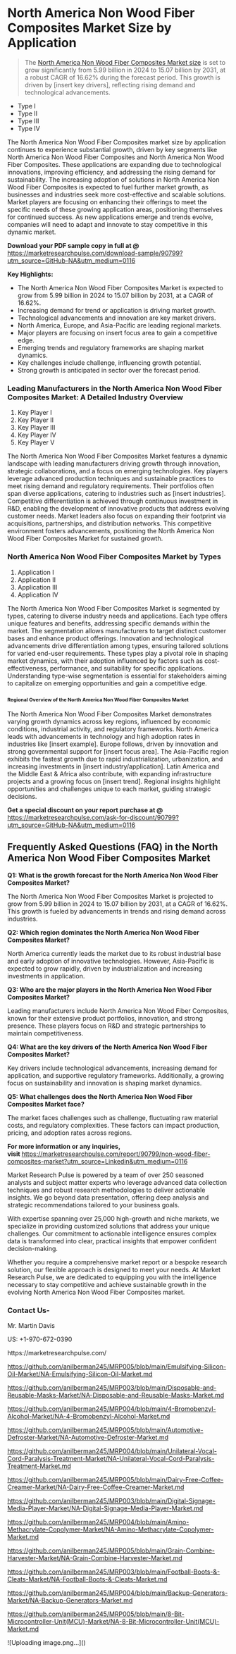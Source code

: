 <h1>North America Non Wood Fiber Composites Market&nbsp;Size by Application</h1><blockquote><p>The <a href="https://marketresearchpulse.com/download-sample/90799?utm_source=GitHub-NA&amp;utm_medium=0116">North America Non Wood Fiber Composites Market size</a> is set to grow significantly from 5.99 billion in 2024 to 15.07 billion by 2031, at a robust CAGR of 16.62% during the forecast period. This growth is driven by [insert key drivers], reflecting rising demand and technological advancements.</p></blockquote><ul><li>Type I<li> Type II<li> Type III<li> Type IV</li></ul><p>The North America Non Wood Fiber Composites market size by application continues to experience substantial growth, driven by key segments like North America Non Wood Fiber Composites and North America Non Wood Fiber Composites. These applications are expanding due to technological innovations, improving efficiency, and addressing the rising demand for sustainability. The increasing adoption of solutions in North America Non Wood Fiber Composites is expected to fuel further market growth, as businesses and industries seek more cost-effective and scalable solutions. Market players are focusing on enhancing their offerings to meet the specific needs of these growing application areas, positioning themselves for continued success. As new applications emerge and trends evolve, companies will need to adapt and innovate to stay competitive in this dynamic market.</p><p><strong>Download your PDF sample copy in full at @ </strong><a href="https://marketresearchpulse.com/download-sample/90799?utm_source=GitHub-NA&amp;utm_medium=0116">https://marketresearchpulse.com/download-sample/90799?utm_source=GitHub-NA&amp;utm_medium=0116</a></p><p><strong>Key Highlights: </strong></p><ul><li>The North America Non Wood Fiber Composites Market is expected to grow from 5.99 billion in 2024 to 15.07 billion by 2031, at a CAGR of 16.62%.</li><li>Increasing demand for trend or application is driving market growth.</li><li>Technological advancements and innovation are key market drivers.</li><li>North America, Europe, and Asia-Pacific are leading regional markets.</li><li>Major players are focusing on insert focus area to gain a competitive edge.</li><li>Emerging trends and regulatory frameworks are shaping market dynamics.</li><li>Key challenges include challenge, influencing growth potential.</li><li>Strong growth is anticipated in sector over the forecast period.</li></ul><h3>Leading Manufacturers in the North America Non Wood Fiber Composites Market: A Detailed Industry Overview</h3><ol><li>Key Player I</li><li>Key Player II</li><li>Key Player III</li><li>Key Player IV</li><li>Key Player V</li></ol><div class="flex max-w-full flex-col flex-grow"><div class="min-h-8 text-message flex w-full flex-col items-end gap-2 whitespace-normal break-words [.text-message+&amp;]:mt-5" dir="auto" data-message-author-role="assistant" data-message-id="fd8432e4-4910-450d-b182-61b7bfb0a01f" data-message-model-slug="gpt-4o"><div class="flex w-full flex-col gap-1 empty:hidden first:pt-[3px]"><div class="markdown prose w-full break-words dark:prose-invert light"><p>The North America Non Wood Fiber Composites Market features a dynamic landscape with leading manufacturers driving growth through innovation, strategic collaborations, and a focus on emerging technologies. Key players leverage advanced production techniques and sustainable practices to meet rising demand and regulatory requirements. Their portfolios often span diverse applications, catering to industries such as [insert industries]. Competitive differentiation is achieved through continuous investment in R&amp;D, enabling the development of innovative products that address evolving customer needs. Market leaders also focus on expanding their footprint via acquisitions, partnerships, and distribution networks. This competitive environment fosters advancements, positioning the North America Non Wood Fiber Composites Market for sustained growth.</p></div></div></div></div><h3>North America Non Wood Fiber Composites Market by Types</h3><ol><li>Application I<li> Application II<li> Application III<li> Application IV</li></ol><div class="flex max-w-full flex-col flex-grow"><div class="min-h-8 text-message flex w-full flex-col items-end gap-2 whitespace-normal break-words [.text-message+&amp;]:mt-5" dir="auto" data-message-author-role="assistant" data-message-id="084470be-0bb7-4664-bddf-5156b4f41249" data-message-model-slug="gpt-4o-mini"><div class="flex w-full flex-col gap-1 empty:hidden first:pt-[3px]"><div class="markdown prose w-full break-words dark:prose-invert light"><p>The North America Non Wood Fiber Composites Market is segmented by types, catering to diverse industry needs and applications. Each type offers unique features and benefits, addressing specific demands within the market. The segmentation allows manufacturers to target distinct customer bases and enhance product offerings. Innovation and technological advancements drive differentiation among types, ensuring tailored solutions for varied end-user requirements. These types play a pivotal role in shaping market dynamics, with their adoption influenced by factors such as cost-effectiveness, performance, and suitability for specific applications. Understanding type-wise segmentation is essential for stakeholders aiming to capitalize on emerging opportunities and gain a competitive edge.</p></div></div></div></div><h3><span style="font-size: 11px;">Regional Overview of the North America Non Wood Fiber Composites Market</span></h3><div class="flex max-w-full flex-col flex-grow"><div class="min-h-8 text-message flex w-full flex-col items-end gap-2 whitespace-normal break-words [.text-message+&amp;]:mt-5" dir="auto" data-message-author-role="assistant" data-message-id="e9038762-ce64-4e30-91c9-9bd413514231" data-message-model-slug="gpt-4o-mini"><div class="flex w-full flex-col gap-1 empty:hidden first:pt-[3px]"><div class="markdown prose w-full break-words dark:prose-invert light"><p>The North America Non Wood Fiber Composites Market demonstrates varying growth dynamics across key regions, influenced by economic conditions, industrial activity, and regulatory frameworks. North America leads with advancements in technology and high adoption rates in industries like [insert example]. Europe follows, driven by innovation and strong governmental support for [insert focus area]. The Asia-Pacific region exhibits the fastest growth due to rapid industrialization, urbanization, and increasing investments in [insert industry/application]. Latin America and the Middle East &amp; Africa also contribute, with expanding infrastructure projects and a growing focus on [insert trend]. Regional insights highlight opportunities and challenges unique to each market, guiding strategic decisions.</p></div></div></div></div><p><strong>Get a special discount on your report purchase at @ </strong><a href="https://marketresearchpulse.com/ask-for-discount/90799?utm_source=GitHub-NA&amp;utm_medium=0116">https://marketresearchpulse.com/ask-for-discount/90799?utm_source=GitHub-NA&amp;utm_medium=0116</a></p><h2>Frequently Asked Questions (FAQ) in the North America Non Wood Fiber Composites Market</h2><p><strong>Q1: What is the growth forecast for the North America Non Wood Fiber Composites Market?</strong></p><p>The North America Non Wood Fiber Composites Market is projected to grow from 5.99 billion in 2024 to 15.07 billion by 2031, at a CAGR of 16.62%. This growth is fueled by advancements in trends and rising demand across industries.</p><p><strong>Q2: Which region dominates the North America Non Wood Fiber Composites Market?</strong></p><p>North America currently leads the market due to its robust industrial base and early adoption of innovative technologies. However, Asia-Pacific is expected to grow rapidly, driven by industrialization and increasing investments in application.</p><p><strong>Q3: Who are the major players in the North America Non Wood Fiber Composites Market?</strong></p><p>Leading manufacturers include North America Non Wood Fiber Composites, known for their extensive product portfolios, innovation, and strong presence. These players focus on R&amp;D and strategic partnerships to maintain competitiveness.</p><p><strong>Q4: What are the key drivers of the North America Non Wood Fiber Composites Market?</strong></p><p>Key drivers include technological advancements, increasing demand for application, and supportive regulatory frameworks. Additionally, a growing focus on sustainability and innovation is shaping market dynamics.</p><p><strong>Q5: What challenges does the North America Non Wood Fiber Composites Market face?</strong></p><p>The market faces challenges such as challenge, fluctuating raw material costs, and regulatory complexities. These factors can impact production, pricing, and adoption rates across regions.</p><p><strong>For more information or any inquiries, visit&nbsp;</strong><a href="https://marketresearchpulse.com/report/90799/non-wood-fiber-composites-market?utm_source=Linkedin&utm_medium=0116">https://marketresearchpulse.com/report/90799/non-wood-fiber-composites-market?utm_source=Linkedin&utm_medium=0116</a></p><p>Market Research Pulse is powered by a team of over 250 seasoned analysts and subject matter experts who leverage advanced data collection techniques and robust research methodologies to deliver actionable insights. We go beyond data presentation, offering deep analysis and strategic recommendations tailored to your business goals.</p><p>With expertise spanning over 25,000 high-growth and niche markets, we specialize in providing customized solutions that address your unique challenges. Our commitment to actionable intelligence ensures complex data is transformed into clear, practical insights that empower confident decision-making.</p><p>Whether you require a comprehensive market report or a bespoke research solution, our flexible approach is designed to meet your needs. At Market Research Pulse, we are dedicated to equipping you with the intelligence necessary to stay competitive and achieve sustainable growth in the evolving North America Non Wood Fiber Composites market.</p><h3><strong>Contact Us-</strong></h3><p>Mr. Martin Davis</p><p>US: +1-970-672-0390</p><p>https://marketresearchpulse.com/</p><p><a href="https://github.com/anilberman245/MRP005/blob/main/Emulsifying-Silicon-Oil-Market/NA-Emulsifying-Silicon-Oil-Market.md">https://github.com/anilberman245/MRP005/blob/main/Emulsifying-Silicon-Oil-Market/NA-Emulsifying-Silicon-Oil-Market.md</a></p><p><a href="https://github.com/anilberman245/MRP003/blob/main/Disposable-and-Reusable-Masks-Market/NA-Disposable-and-Reusable-Masks-Market.md">https://github.com/anilberman245/MRP003/blob/main/Disposable-and-Reusable-Masks-Market/NA-Disposable-and-Reusable-Masks-Market.md</a></p><p><a href="https://github.com/anilberman245/MRP004/blob/main/4-Bromobenzyl-Alcohol-Market/NA-4-Bromobenzyl-Alcohol-Market.md">https://github.com/anilberman245/MRP004/blob/main/4-Bromobenzyl-Alcohol-Market/NA-4-Bromobenzyl-Alcohol-Market.md</a></p><p><a href="https://github.com/anilberman245/MRP005/blob/main/Automotive-Defroster-Market/NA-Automotive-Defroster-Market.md">https://github.com/anilberman245/MRP005/blob/main/Automotive-Defroster-Market/NA-Automotive-Defroster-Market.md</a></p><p><a href="https://github.com/anilberman245/MRP004/blob/main/Unilateral-Vocal-Cord-Paralysis-Treatment-Market/NA-Unilateral-Vocal-Cord-Paralysis-Treatment-Market.md">https://github.com/anilberman245/MRP004/blob/main/Unilateral-Vocal-Cord-Paralysis-Treatment-Market/NA-Unilateral-Vocal-Cord-Paralysis-Treatment-Market.md</a></p><p><a href="https://github.com/anilberman245/MRP005/blob/main/Dairy-Free-Coffee-Creamer-Market/NA-Dairy-Free-Coffee-Creamer-Market.md">https://github.com/anilberman245/MRP005/blob/main/Dairy-Free-Coffee-Creamer-Market/NA-Dairy-Free-Coffee-Creamer-Market.md</a></p><p><a href="https://github.com/anilberman245/MRP003/blob/main/Digital-Signage-Media-Player-Market/NA-Digital-Signage-Media-Player-Market.md">https://github.com/anilberman245/MRP003/blob/main/Digital-Signage-Media-Player-Market/NA-Digital-Signage-Media-Player-Market.md</a></p><p><a href="https://github.com/anilberman245/MRP004/blob/main/Amino-Methacrylate-Copolymer-Market/NA-Amino-Methacrylate-Copolymer-Market.md">https://github.com/anilberman245/MRP004/blob/main/Amino-Methacrylate-Copolymer-Market/NA-Amino-Methacrylate-Copolymer-Market.md</a></p><p><a href="https://github.com/anilberman245/MRP005/blob/main/Grain-Combine-Harvester-Market/NA-Grain-Combine-Harvester-Market.md">https://github.com/anilberman245/MRP005/blob/main/Grain-Combine-Harvester-Market/NA-Grain-Combine-Harvester-Market.md</a></p><p><a href="https://github.com/anilberman245/MRP003/blob/main/Football-Boots-&-Cleats-Market/NA-Football-Boots-&-Cleats-Market.md">https://github.com/anilberman245/MRP003/blob/main/Football-Boots-&-Cleats-Market/NA-Football-Boots-&-Cleats-Market.md</a></p><p><a href="https://github.com/anilberman245/MRP004/blob/main/Backup-Generators-Market/NA-Backup-Generators-Market.md">https://github.com/anilberman245/MRP004/blob/main/Backup-Generators-Market/NA-Backup-Generators-Market.md</a></p><p><a href="https://github.com/anilberman245/MRP005/blob/main/8-Bit-Microcontroller-Unit(MCU)-Market/NA-8-Bit-Microcontroller-Unit(MCU)-Market.md">https://github.com/anilberman245/MRP005/blob/main/8-Bit-Microcontroller-Unit(MCU)-Market/NA-8-Bit-Microcontroller-Unit(MCU)-Market.md</a></p>
![Uploading image.png…]()
